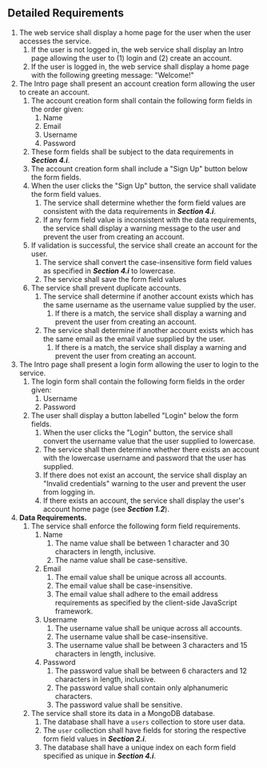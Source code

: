 ## Detailed Requirements
1. The web service shall display a home page for the user when the user accesses the service.
    1. If the user is not logged in, the web service shall display an Intro page allowing the user to (1) login and (2) create an account. 
    1. If the user is logged in, the web service shall display a home page with the following greeting message: "Welcome!"
1. The Intro page shall present an account creation form allowing the user to create an account.
    1. The account creation form shall contain the following form fields in the order given:
        1. Name
        1. Email
        1. Username
        1. Password
    1. These form fields shall be subject to the data requirements in ***Section 4.i***.
    1. The account creation form shall include a "Sign Up" button below the form fields.
    1. When the user clicks the "Sign Up" button, the service shall validate the form field values.
        1. The service shall determine whether the form field values are consistent with the data requirements in ***Section 4.i***.
        1. If any form field value is inconsistent with the data requirements, the service shall display a warning message to the user and prevent the user from creating an account.
    1. If validation is successful, the service shall create an account for the user.
        1. The service shall convert the case-insensitive form field values as specified in ***Section 4.i*** to lowercase.
        1. The service shall save the form field values 
    1. The service shall prevent duplicate accounts.
        1. The service shall determine if another account exists which has the same username as the username value supplied by the user.
            1. If there is a match, the service shall display a warning and prevent the user from creating an account.
        1. The service shall determine if another account exists which has the same email as the email value supplied by the user.
            1. If there is a match, the service shall display a warning and prevent the user from creating an account.
1. The Intro page shall present a login form allowing the user to login to the service.
    1. The login form shall contain the following form fields in the order given:
        1. Username
        1. Password
    1. The user shall display a button labelled "Login" below the form fields.
        1. When the user clicks the "Login" button, the service shall convert the username value that the user supplied to lowercase.
        1. The service shall then determine whether there exists an account with the lowercase username and password that the user has supplied.
        1. If there does not exist an account, the service shall display an "Invalid credentials" warning to the user and prevent the user from logging in.
        1. If there exists an account, the service shall display the user's account home page (see ***Section 1.2***).
1. **Data Requirements.**
    1. The service shall enforce the following form field requirements.
        1. Name
            1. The name value shall be between 1 character and 30 characters in length, inclusive.
            1. The name value shall be case-sensitive.
        1. Email
            1. The email value shall be unique across all accounts.
            1. The email value shall be case-insensitive.
            1. The email value shall adhere to the email address requirements as specified by the client-side JavaScript framework.
        1. Username
            1. The username value shall be unique across all accounts.
            1. The username value shall be case-insensitive.
            1. The username value shall be between 3 characters and 15 characters in length, inclusive.
        1. Password
            1. The password value shall be between 6 characters and 12 characters in length, inclusive.
            1. The password value shall contain only alphanumeric characters.
            1. The password value shall be sensitive.
    1. The service shall store its data in a MongoDB database.
        1. The database shall have a `users` collection to store user data.
        1. The `user` collection shall have fields for storing the respective form field values in ***Section 2.i***.
        1. The database shall have a unique index on each form field specified as unique in ***Section 4.i***.